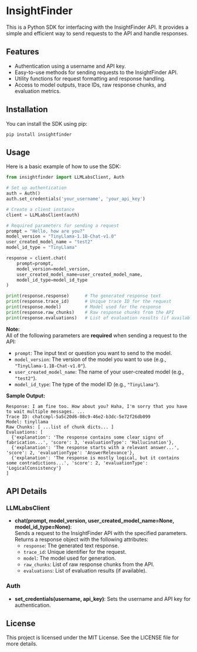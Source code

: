# InsightFinder

This is a Python SDK for interfacing with the InsightFinder API. It provides a simple and efficient way to send requests to the API and handle responses.

## Features

- Authentication using a username and API key.
- Easy-to-use methods for sending requests to the InsightFinder API.
- Utility functions for request formatting and response handling.
- Access to model outputs, trace IDs, raw response chunks, and evaluation metrics.

## Installation

You can install the SDK using pip:

```
pip install insightfinder
```

## Usage

Here is a basic example of how to use the SDK:

```python
from insightfinder import LLMLabsClient, Auth

# Set up authentication
auth = Auth()
auth.set_credentials('your_username', 'your_api_key')

# Create a client instance
client = LLMLabsClient(auth)

# Required parameters for sending a request
prompt = "Hello, how are you?"
model_version = "TinyLlama-1.1B-Chat-v1.0"
user_created_model_name = "test2"
model_id_type = "TinyLlama"

response = client.chat(
    prompt=prompt,
    model_version=model_version,
    user_created_model_name=user_created_model_name,
    model_id_type=model_id_type
)

print(response.response)      # The generated response text
print(response.trace_id)      # Unique trace ID for the request
print(response.model)         # Model used for the response
print(response.raw_chunks)    # Raw response chunks from the API
print(response.evaluations)   # List of evaluation results (if available)
```

**Note:**  
All of the following parameters are **required** when sending a request to the API:
- `prompt`: The input text or question you want to send to the model.
- `model_version`: The version of the model you want to use (e.g., `"TinyLlama-1.1B-Chat-v1.0"`).
- `user_created_model_name`: The name of your user-created model (e.g., `"test2"`).
- `model_id_type`: The type of the model ID (e.g., `"TinyLlama"`).

**Sample Output:**
```
Response: I am fine too. How about you? Haha, I'm sorry that you have to wait multiple messages. ...
Trace ID: chatcmpl-5a5c20d6-08c9-46e2-b3dc-5e72f26db099
Model: tinyllama
Raw Chunks: [ ...list of chunk dicts... ]
Evaluations: [
  {'explanation': 'The response contains some clear signs of fabrication...', 'score': 3, 'evaluationType': 'Hallucination'},
  {'explanation': 'The response starts with a relevant answer...', 'score': 2, 'evaluationType': 'AnswerRelevance'},
  {'explanation': 'The response is mostly logical, but it contains some contradictions...', 'score': 2, 'evaluationType': 'LogicalConsistency'}
]
```

## API Details

### LLMLabsClient

- **chat(prompt, model_version, user_created_model_name=None, model_id_type=None)**:  
  Sends a request to the InsightFinder API with the specified parameters.  
  Returns a response object with the following attributes:
  - `response`: The generated text response.
  - `trace_id`: Unique identifier for the request.
  - `model`: The model used for generation.
  - `raw_chunks`: List of raw response chunks from the API.
  - `evaluations`: List of evaluation results (if available).

### Auth

- **set_credentials(username, api_key)**: Sets the username and API key for authentication.

## License

This project is licensed under the MIT License. See the LICENSE file for more details.